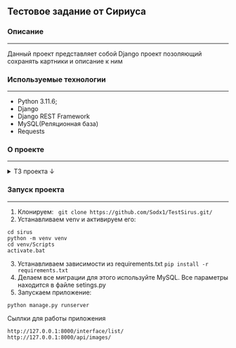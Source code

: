 ## Тестовое задание от Сириуса
### Описание
---
Данный проект представляет собой Django проект позоляющий сохранять картники и описание к ним 

### Используемые технологии
---
* Python 3.11.6;
* Django
* Django REST Framework
* MySQL(Реляционная база)
* Requests

### О проекте
---

<details>
<summary>ТЗ проекта ↓</summary>
Реализовать API с 3мя эндпоинтами:
1.1. Принимает json с картинкой (base64) и описание картинки в виде текста.
1.2. Отдает список картинок с описанием.
1.3. Удаляет картинку из бд по ID.

Реализовать интерфейс который общается с API из пункта 1:
2.1. Форма по отправке картинки с описанием.
2.2. Список всех картинок с кнопкой удаления.
</details>


### Запуск проекта
---
1. Клонируем:
``` git clone https://github.com/Sodx1/TestSirus.git/```
2. Устанавливаем venv и активируем его:
```
cd sirus
python -m venv venv
cd venv/Scripts
activate.bat
```
3. Устанавливаем зависимости из requirements.txt
``` pip install -r requirements.txt ```
4. Делаем все миграции для этого используйте MySQL. Все параметры находится в файле setings.py
5. Запускаем приложение:
```
python manage.py runserver
```
Сыллки для работы приложения
```
http://127.0.0.1:8000/interface/list/
http://127.0.0.1:8000/api/images/
```

